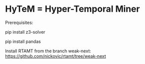 # HyTeM = Hyper-Temporal Miner

Prerequisites:

pip install z3-solver

pip install pandas


Install RTAMT from the branch weak-next: https://github.com/nickovic/rtamt/tree/weak-next

